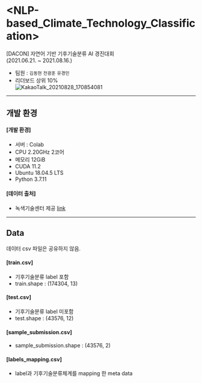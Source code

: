 # <NLP-based_Climate_Technology_Classification>
[DACON] 자연어 기반 기후기술분류 AI 경진대회  
(2021.06.21. ~ 2021.08.16.)
- 팀원 : <code>김동현</code> <code>전광훈</code> <code>유경민</code>
- 리더보드 상위 10%  
  ![KakaoTalk_20210828_170854081](https://user-images.githubusercontent.com/80561963/131211272-72512112-fb39-44af-9fae-1d408500c5b5.jpg)
---

## 개발 환경
#### [개발 환경]
- 서버 : Colab
- CPU 2.20GHz 2코어
- 메모리 12GiB
- CUDA 11.2
- Ubuntu 18.04.5 LTS
- Python 3.7.11

#### [데이터 출처]
- 녹색기술센터 제공 [link](https://dacon.io/competitions/official/235744/data)
---
## Data
데이터 csv 파일은 공유하지 않음.
#### [train.csv]
- 기후기술분류 label 포함
- train.shape : (174304, 13)

#### [test.csv]
- 기후기술분류 label 미포함
- test.shape : (43576, 12)

#### [sample_submission.csv]
- sample_submission.shape : (43576, 2)

#### [labels_mapping.csv]
- label과 기후기술분류체계를 mapping 한 meta data
